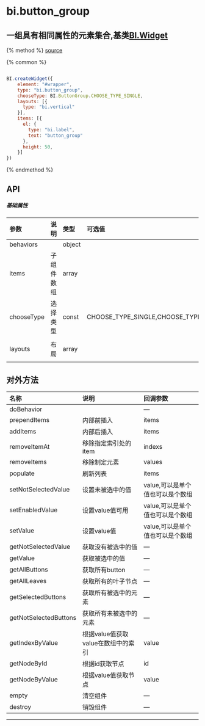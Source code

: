 # bi.button_group

## 一组具有相同属性的元素集合,基类[BI.Widget](/core/widget.md)

{% method %}
[source](https://jsfiddle.net/fineui/te0nLap1/)

{% common %}
```javascript

BI.createWidget({
	element: "#wrapper",
    type: "bi.button_group",
    chooseType: BI.ButtonGroup.CHOOSE_TYPE_SINGLE,
    layouts: [{
      type: "bi.vertical"
    }],
    items: [{
      el: {
        type: "bi.label",
        text: "button_group"
      },
      height: 50,
    }]
})

```

{% endmethod %}

## API
##### 基础属性
| 参数    | 说明           | 类型  | 可选值 | 默认值
| :------ |:-------------  | :-----| :----|:----
| behaviors | |object | |{ }|
| items | 子组件数组 | array |   | [ ] |
| chooseType | 选择类型 | const |CHOOSE_TYPE_SINGLE,CHOOSE_TYPE_MULTI,CHOOSE_TYPE_ALL,CHOOSE_TYPE_NONE,CHOOSE_TYPE_DEFAULT | CHOOSE_TYPE_SINGLE |
| layouts | 布局 | array |   | [{type: "bi.center",hgap: 0,vgap: 0}] |

## 对外方法
| 名称     | 说明                           |  回调参数     
| :------ |:-------------                  | :-----   
| doBehavior | | —|
| prependItems | 内部前插入 | items |
| addItems | 内部后插入 | items |
| removeItemAt | 移除指定索引处的item | indexs |
| removeItems | 移除制定元素 | values |
| populate | 刷新列表 | items |
| setNotSelectedValue| 设置未被选中的值 | value,可以是单个值也可以是个数组|
| setEnabledValue | 设置value值可用| value,可以是单个值也可以是个数组 |
| setValue | 设置value值 | value,可以是单个值也可以是个数组 |
| getNotSelectedValue | 获取没有被选中的值 | —|
| getValue | 获取被选中的值 |—|
| getAllButtons | 获取所有button |—|
| getAllLeaves | 获取所有的叶子节点 | —|
| getSelectedButtons | 获取所有被选中的元素 | —|
| getNotSelectedButtons | 获取所有未被选中的元素 | —|
| getIndexByValue | 根据value值获取value在数组中的索引 | value|
| getNodeById | 根据id获取节点 | id |
| getNodeByValue | 根据value值获取节点 | value |
| empty| 清空组件|—|
| destroy| 销毁组件|—|


---


